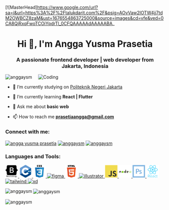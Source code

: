 [![MasterHead]https://www.google.com/url?sa=i&url=https%3A%2F%2Ftalukdarit.com%2F&psig=AOvVaw2IOTW4jj7tdM2OWBCZ8zaM&ust=1676554863725000&source=images&cd=vfe&ved=0CA8QjRxqFwoTCOiYpdrTl_0CFQAAAAAdAAAAABA_

<h1 align="center">Hi 👋, I'm Angga Yusma Prasetia</h1>
<h3 align="center">A passionate frontend developer | web developer from Jakarta, Indonesia</h3>
<img align="right" alt="Coding" width="400" src="![image](https://user-images.githubusercontent.com/86825240/219048584-e7e00161-bf7c-4387-abad-5d5772a49c89.png)" />

<p align="left"> <img src="https://komarev.com/ghpvc/?username=anggaysm&label=Profile%20views&color=0e75b6&style=flat" alt="anggaysm" /> </p>

- 🔭 I’m currently studying on [Politeknik Negeri Jakarta](https://pnj.ac.id/)

- 🌱 I’m currently learning **React | Flutter**

- 💬 Ask me about **basic web**

- 📫 How to reach me **prasetiaangga@gmail.com**

<h3 align="left">Connect with me:</h3>
<p align="left">
<a href="https://linkedin.com/in/angga yusma prasetia" target="blank"><img align="center" src="https://raw.githubusercontent.com/rahuldkjain/github-profile-readme-generator/master/src/images/icons/Social/linked-in-alt.svg" alt="angga yusma prasetia" height="30" width="40" /></a>
<a href="https://instagram.com/anggaysm" target="blank"><img align="center" src="https://raw.githubusercontent.com/rahuldkjain/github-profile-readme-generator/master/src/images/icons/Social/instagram.svg" alt="anggaysm" height="30" width="40" /></a>
<a href="https://dribbble.com/anggaysm" target="blank"><img align="center" src="https://raw.githubusercontent.com/rahuldkjain/github-profile-readme-generator/master/src/images/icons/Social/dribbble.svg" alt="anggaysm" height="30" width="40" /></a>
</p>

<h3 align="left">Languages and Tools:</h3>
<p align="left"> <a href="https://getbootstrap.com" target="_blank" rel="noreferrer"> <img src="https://raw.githubusercontent.com/devicons/devicon/master/icons/bootstrap/bootstrap-plain-wordmark.svg" alt="bootstrap" width="40" height="40"/> </a> <a href="https://www.w3schools.com/cpp/" target="_blank" rel="noreferrer"> <img src="https://raw.githubusercontent.com/devicons/devicon/master/icons/cplusplus/cplusplus-original.svg" alt="cplusplus" width="40" height="40"/> </a> <a href="https://www.w3schools.com/css/" target="_blank" rel="noreferrer"> <img src="https://raw.githubusercontent.com/devicons/devicon/master/icons/css3/css3-original-wordmark.svg" alt="css3" width="40" height="40"/> </a> <a href="https://www.figma.com/" target="_blank" rel="noreferrer"> <img src="https://www.vectorlogo.zone/logos/figma/figma-icon.svg" alt="figma" width="40" height="40"/> </a> <a href="https://www.w3.org/html/" target="_blank" rel="noreferrer"> <img src="https://raw.githubusercontent.com/devicons/devicon/master/icons/html5/html5-original-wordmark.svg" alt="html5" width="40" height="40"/> </a> <a href="https://www.adobe.com/in/products/illustrator.html" target="_blank" rel="noreferrer"> <img src="https://www.vectorlogo.zone/logos/adobe_illustrator/adobe_illustrator-icon.svg" alt="illustrator" width="40" height="40"/> </a> <a href="https://developer.mozilla.org/en-US/docs/Web/JavaScript" target="_blank" rel="noreferrer"> <img src="https://raw.githubusercontent.com/devicons/devicon/master/icons/javascript/javascript-original.svg" alt="javascript" width="40" height="40"/> </a> <a href="https://nodejs.org" target="_blank" rel="noreferrer"> <img src="https://raw.githubusercontent.com/devicons/devicon/master/icons/nodejs/nodejs-original-wordmark.svg" alt="nodejs" width="40" height="40"/> </a> <a href="https://www.photoshop.com/en" target="_blank" rel="noreferrer"> <img src="https://raw.githubusercontent.com/devicons/devicon/master/icons/photoshop/photoshop-line.svg" alt="photoshop" width="40" height="40"/> </a> <a href="https://reactjs.org/" target="_blank" rel="noreferrer"> <img src="https://raw.githubusercontent.com/devicons/devicon/master/icons/react/react-original-wordmark.svg" alt="react" width="40" height="40"/> </a> <a href="https://tailwindcss.com/" target="_blank" rel="noreferrer"> <img src="https://www.vectorlogo.zone/logos/tailwindcss/tailwindcss-icon.svg" alt="tailwind" width="40" height="40"/> </a> <a href="https://www.adobe.com/products/xd.html" target="_blank" rel="noreferrer"> <img src="https://cdn.worldvectorlogo.com/logos/adobe-xd.svg" alt="xd" width="40" height="40"/> </a> </p>

<p><img align="left" src="https://github-readme-stats.vercel.app/api/top-langs?username=anggaysm&show_icons=true&locale=en&layout=compact" alt="anggaysm" /></p>

<p>&nbsp;<img align="center" src="https://github-readme-stats.vercel.app/api?username=anggaysm&show_icons=true&locale=en" alt="anggaysm" /></p>

<p><img align="center" src="https://github-readme-streak-stats.herokuapp.com/?user=anggaysm&" alt="anggaysm" /></p>
